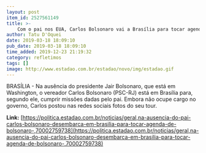 ```yaml
---
layout: post
item_id: 2527561149
title: >-
    Com o pai nos EUA, Carlos Bolsonaro vai a Brasília para tocar agenda de Bolsonaro
author: Tatu D'Oquei
date: 2019-03-18 18:09:10
pub_date: 2019-03-18 18:09:10
time_added: 2019-12-23 21:19:32
category: refletimos
tags: []
image: http://www.estadao.com.br/estadao/novo/img/estadao.gif
---
```


BRASÍLIA - Na ausência do presidente Jair Bolsonaro, que está em Washington, o vereador Carlos Bolsonaro (PSC-RJ) está em Brasília para, segundo ele, cumprir missões dadas pelo pai. Embora não ocupe cargo no governo, Carlos postou nas redes sociais fotos do seu tour.

**Link:** [https://politica.estadao.com.br/noticias/geral,na-ausencia-do-pai-carlos-bolsonaro-desembarca-em-brasilia-para-tocar-agenda-de-bolsonaro-,70002759738](https://politica.estadao.com.br/noticias/geral,na-ausencia-do-pai-carlos-bolsonaro-desembarca-em-brasilia-para-tocar-agenda-de-bolsonaro-,70002759738)

